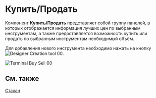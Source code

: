 # Купить\/Продать

Компонент **Купить\/Продать** представляет собой группу панелей, в которых отображается информация лучших цен по выбранным инструментам, а также предоставляется возможность купить или продать по выбранным инструментам необходимый объём.

Для добавления нового инструмента необходимо нажать на кнопку ![Designer Creation tool 00](~/images/Designer_Creation_tool_00.png). 

![Terminal Buy Sell 00](~/images/Terminal_Buy_Sell_00.png)

## См. также

[Стакан](Terminal_Depth_Panel2.md)
